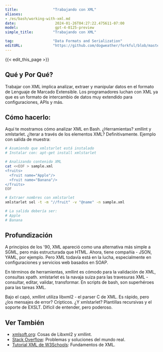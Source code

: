 ```yaml
---
title:                "Trabajando con XML"
aliases:
- /es/bash/working-with-xml.md
date:                  2024-01-26T04:27:22.475611-07:00
model:                 gpt-4-0125-preview
simple_title:         "Trabajando con XML"

tag:                  "Data Formats and Serialization"
editURL:              "https://github.com/dogweather/forkful/blob/master/content/es/bash/working-with-xml.md"
---
```


{{< edit_this_page >}}

## Qué y Por Qué?
Trabajar con XML implica analizar, extraer y manipular datos en el formato de Lenguaje de Marcado Extensible. Los programadores luchan con XML ya que es un formato de intercambio de datos muy extendido para configuraciones, APIs y más.

## Cómo hacerlo:
Aquí te mostramos cómo analizar XML en Bash. ¿Herramientas? xmllint y xmlstarlet. ¿Iterar a través de los elementos XML? Definitivamente. Ejemplo con salida de muestra:

```bash
# Asumiendo que xmlstarlet está instalado
# Instalar con: apt-get install xmlstarlet

# Analizando contenido XML
cat <<EOF > sample.xml
<fruits>
  <fruit name="Apple"/>
  <fruit name="Banana"/>
</fruits>
EOF

# Extraer nombres con xmlstarlet
xmlstarlet sel -t -m "//fruit" -v "@name" -n sample.xml

# La salida debería ser:
# Apple
# Banana
```

## Profundización
A principios de los '90, XML apareció como una alternativa más simple a SGML, pero más estructurada que HTML. Ahora, tiene compañía - JSON, YAML, por ejemplo. Pero XML todavía está en la lucha, especialmente en configuraciones y servicios web basados en SOAP.

En términos de herramientas, xmllint es cómodo para la validación de XML, consultas xpath. xmlstarlet es la navaja suiza para las travesuras XML - consultar, editar, validar, transformar. En scripts de bash, son superhéroes para las tareas XML.

Bajo el capó, xmllint utiliza libxml2 - el parser C de XML. Es rápido, pero ¿los mensajes de error? Crípticos. ¿Y xmlstarlet? Plantillas recursivas y el soporte de EXSLT. Difícil de entender, pero poderoso.

## Ver También
- [xmlsoft.org](http://xmlsoft.org/): Cosas de Libxml2 y xmllint.
- [Stack Overflow](https://stackoverflow.com/questions/tagged/xml+bash): Problemas y soluciones del mundo real.
- [Tutorial XML de W3Schools](https://www.w3schools.com/xml/): Fundamentos de XML.

